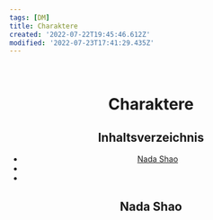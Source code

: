 ```yaml
---
tags: [DM]
title: Charaktere
created: '2022-07-22T19:45:46.612Z'
modified: '2022-07-23T17:41:29.435Z'
---
```


<div class="meta_for_parser tablespecs" style="visibility:hidden">Charaktere</div>
<div class="myWrapper" markdown="1" align="center">

# Charaktere

## Inhaltsverzeichnis

- [Nada Shao](#1)
- [](#2)
- [](#3)

## <a name="1"></a> Nada Shao




</div>
